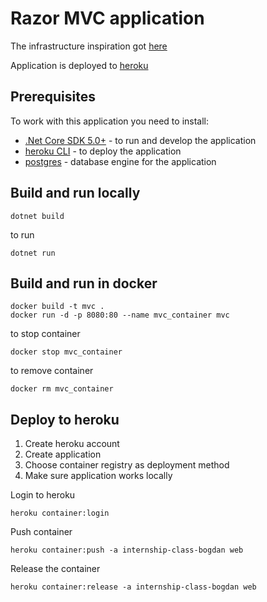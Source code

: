 # Razor MVC application

The infrastructure inspiration got [here](https://dev.to/alrobilliard/deploying-net-core-to-heroku-1lfe) 

Application is deployed to [heroku](https://internship-class-bogdan.herokuapp.com/)

## Prerequisites

To work with this application you need to install:
* [.Net Core SDK 5.0+](https://dotnet.microsoft.com/download/dotnet/5.0) - to run and develop the application
* [heroku CLI](https://devcenter.heroku.com/articles/heroku-cli) - to deploy the application
* [postgres](https://www.postgresql.org/download/) - database engine for the application
## Build and run locally

```
dotnet build
```

to run
```
dotnet run
```

## Build and run in docker

```
docker build -t mvc .
docker run -d -p 8080:80 --name mvc_container mvc
```

to stop container
```
docker stop mvc_container
```
to remove container
```
docker rm mvc_container
```

## Deploy to heroku

1. Create heroku account
2. Create application
3. Choose container registry as deployment method
4. Make sure application works locally


Login to heroku
```
heroku container:login
```

Push container
```
heroku container:push -a internship-class-bogdan web
```

Release the container
```
heroku container:release -a internship-class-bogdan web
```